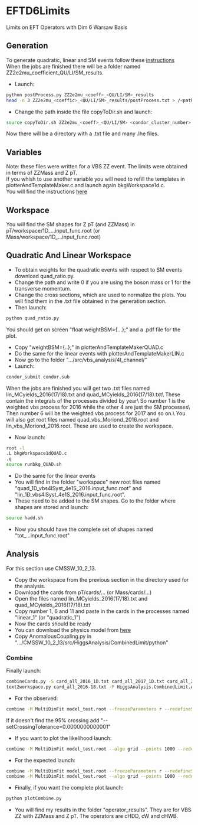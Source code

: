 # EFTD6Limits
Limits on EFT Operators with Dim 6 Warsaw Basis 
## Generation
To generate quadratic, linear and SM events follow these [instructions](https://github.com/giacomoortona/D6EFTStudies/blob/master/README.md)\
When the jobs are finished there will be a folder named ZZ2e2mu_coefficient_QU/LI/SM_results.
- Launch:
```bash
python postProcess.py ZZ2e2mu_<coeff>_<QU/LI/SM>_results
head -n 3 ZZ2e2mu_<coeffic>_<QU/LI/SM>_results/postProcess.txt > /<path>/<directory>/crossSection.txt
```
- Change the path inside the file copyToDir.sh and launch:
```bash
source copyToDir.sh ZZ2e2mu_<coeff>_<QU/LI/SM> <condor_cluster_number> <directory>
```
Now there will be a directory with a .txt file and many .lhe files.
## Variables
Note: these files were written for a VBS ZZ event. The limits were obtained in terms of ZZMass and Z pT.\
If you whish to use another variable you will need to refill the templates in plotterAndTemplateMaker.c and launch again bkgWorkspace1d.c.\
You will find the instructions [here](https://github.com/covarell/vbs_analysis)
## Workspace
You will find the SM shapes for Z pT (and ZZMass) in pT/workspace/1D_...input_func.root (or Mass/workspace/1D_...input_func.root)
## Quadratic And Linear Workspace
- To obtain weights for the quadratic events with respect to SM events download quad_ratio.py.
- Change the path and write 0 if you are using the boson mass or 1 for the transverse momentum.
- Change the cross sections, which are used to normalize the plots. You will find them in the .txt file obtained in the generation section.
- Then launch:
```bash
python quad_ratio.py
```
You should get on screen "float weightBSM={...};" and a .pdf file for the plot.
- Copy "weightBSM={..};" in plotterAndTemplateMakerQUAD.c
- Do the same for the linear events with plotterAndTemplateMakerLIN.c
- Now go to the folder ".../src/vbs_analysis/4l_channel/"
- Launch:
```bash
condor_submit condor.sub
```
When the jobs are finished you will get two .txt files named lin_MCyields_2016(17/18).txt and quad_MCyields_2016(17/18).txt\ 
These contain the integrals of the processes divided by year\ 
So number 1 is the weighted vbs process for 2016 while the other 4 are just the SM processes\ 
Then number 6 will be the weighted vbs process for 2017 and so on.\ 
You will also get root files named quad_vbs_Moriond_2016.root and lin_vbs_Moriond_2016.root. These are used to create the workspace.
- Now launch:
```bash
root -l
.L bkgWorkspace1dQUAD.c
.q
source runbkg_QUAD.sh
```
- Do the same for the linear events
- You will find in the folder "workspace" new root files named "quad_1D_vbs4lSyst_4e1S_2016.input_func.root" and "lin_1D_vbs4lSyst_4e1S_2016.input_func.root".
- These need to be added to the SM shapes. Go to the folder where shapes are stored and launch:
```bash
source hadd.sh
```
- Now you should have the complete set of shapes named "tot_...input_func.root"
## Analysis
For this section use CMSSW_10_2_13.
- Copy the workspace from the previous section in the directory used for the analysis.
- Download the cards from pT/cards/... (or Mass/cards/...)
- Open the files named lin_MCyields_2016(17/18).txt and quad_MCyields_2016(17/18).txt 
- Copy number 1, 6 and 11 and paste in the cards in the processes named "linear_1" (or "quadratic_1")
- Now the cards should be ready
- You can download the physics model from [here](https://github.com/amassiro/AnalyticAnomalousCoupling/tree/master/python)
- Copy AnomalousCoupling.py in ".../CMSSW_10_2_13/src/HiggsAnalysis/CombinedLimit/python"
### Combine
Finally launch:
```bash
combineCards.py -S card_all_2016_1D.txt card_all_2017_1D.txt card_all_2018_1D.txt > card_all_2016-18.txt 
text2workspace.py card_all_2016-18.txt -P HiggsAnalysis.CombinedLimit.AnomalousCoupling:analiticAnomalousCoupling --PO=k_cW,r -o model_test.root
```
- For the observed:
```bash
combine -M MultiDimFit model_test.root --freezeParameters r --redefineSignalPOIs k_my_1 --setParameters r=1 --algo singles --cl=0.95 -n singles_95_observed --robustFit=1 --do95=1
```
If it doesn't find the 95% crossing add "--setCrossingTolerance=0.0000000000001"
- If you want to plot the likelihood launch:
```bash
combine -M MultiDimFit model_test.root --algo grid --points 1000 --redefineSignalPOIs k_my_1 --freezeParameters r --setParameters r=1 -n grid_observed --setParameterRanges k_my_1=-2.5,2.5
```
- For the expected launch:
```bash
combine -M MultiDimFit model_test.root --freezeParameters r --redefineSignalPOIs k_my_1 --setParameters r=1,k_my_1=0 --algo singles --cl=0.95 -n singles_95_expected --do95=1 --robustFit=1 --expectSignal=1 -t-1
combine -M MultiDimFit model_test.root --algo grid --points 1000 --redefineSignalPOIs k_my_1 --freezeParameters r --setParameters r=1,k_my_1=0 -n grid_expected --setParameterRanges k_my_1=-2.5,2.5 --expectSignal=1 -t -1 
```
- Finally, if you want the complete plot launch:
```bash
python plotCombine.py
```
- You will find my results in the folder "operator_results". They are for VBS ZZ with ZZMass and Z pT. The operators are cHDD, cW and cHWB.   

